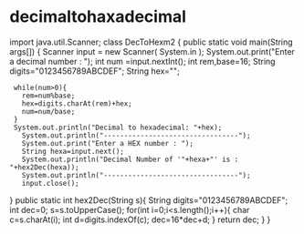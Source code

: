 # decimaltohaxadecimal
import java.util.Scanner;
class DecToHexm2
{
   public static void main(String args[])
   {
     Scanner input = new Scanner( System.in );
     System.out.print("Enter a decimal number : ");
     int num =input.nextInt();
     int rem,base=16;
     String digits="0123456789ABCDEF";
     String hex="";
     
     while(num>0){
       rem=num%base; 
       hex=digits.charAt(rem)+hex; 
       num=num/base;
     }
     System.out.println("Decimal to hexadecimal: "+hex);
       System.out.println("---------------------------------");
       System.out.print("Enter a HEX number : ");
       String hexa=input.next();
       System.out.println("Decimal Number of '"+hexa+"' is : "+hex2Dec(hexa)); 
       System.out.println("---------------------------------");
       input.close();
       
  }
   public static int hex2Dec(String s){
       String digits="0123456789ABCDEF";
       int dec=0;
       s=s.toUpperCase();
       for(int i=0;i<s.length();i++){
           char c=s.charAt(i);
           int d=digits.indexOf(c);
           dec=16*dec+d;
       }
       return dec;
   }
}
